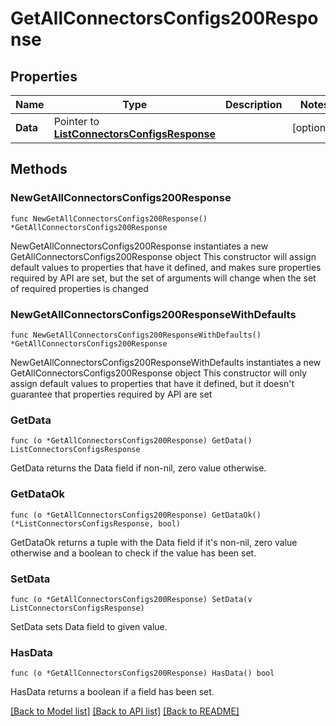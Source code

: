 # GetAllConnectorsConfigs200Response

## Properties

Name | Type | Description | Notes
------------ | ------------- | ------------- | -------------
**Data** | Pointer to [**ListConnectorsConfigsResponse**](ListConnectorsConfigsResponse.md) |  | [optional] 

## Methods

### NewGetAllConnectorsConfigs200Response

`func NewGetAllConnectorsConfigs200Response() *GetAllConnectorsConfigs200Response`

NewGetAllConnectorsConfigs200Response instantiates a new GetAllConnectorsConfigs200Response object
This constructor will assign default values to properties that have it defined,
and makes sure properties required by API are set, but the set of arguments
will change when the set of required properties is changed

### NewGetAllConnectorsConfigs200ResponseWithDefaults

`func NewGetAllConnectorsConfigs200ResponseWithDefaults() *GetAllConnectorsConfigs200Response`

NewGetAllConnectorsConfigs200ResponseWithDefaults instantiates a new GetAllConnectorsConfigs200Response object
This constructor will only assign default values to properties that have it defined,
but it doesn't guarantee that properties required by API are set

### GetData

`func (o *GetAllConnectorsConfigs200Response) GetData() ListConnectorsConfigsResponse`

GetData returns the Data field if non-nil, zero value otherwise.

### GetDataOk

`func (o *GetAllConnectorsConfigs200Response) GetDataOk() (*ListConnectorsConfigsResponse, bool)`

GetDataOk returns a tuple with the Data field if it's non-nil, zero value otherwise
and a boolean to check if the value has been set.

### SetData

`func (o *GetAllConnectorsConfigs200Response) SetData(v ListConnectorsConfigsResponse)`

SetData sets Data field to given value.

### HasData

`func (o *GetAllConnectorsConfigs200Response) HasData() bool`

HasData returns a boolean if a field has been set.


[[Back to Model list]](../README.md#documentation-for-models) [[Back to API list]](../README.md#documentation-for-api-endpoints) [[Back to README]](../README.md)


